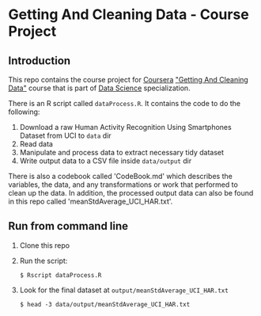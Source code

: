 # Getting And Cleaning Data - Course Project

## Introduction

This repo contains the course project for [Coursera](https://www.coursera.org) ["Getting And Cleaning Data"](https://class.coursera.org/getdata-002) course that is part of [Data Science](https://www.coursera.org/specialization/jhudatascience/1?utm_medium=listingPage) specialization.

There is an R script called `dataProcess.R`. It contains the code to do the following:

1. Download a raw Human Activity Recognition Using Smartphones Dataset from UCI to `data` dir
2. Read data
3. Manipulate and process data to extract necessary tidy dataset
4. Write output data to a CSV file inside `data/output` dir

There is also a codebook called 'CodeBook.md' which describes the variables, the data, and any transformations or work that performed to clean up the data. In addition, the processed output data can also be found in this repo called 'meanStdAverage_UCI_HAR.txt'.

## Run from command line

1. Clone this repo
2. Run the script:

       $ Rscript dataProcess.R

3. Look for the final dataset at `output/meanStdAverage_UCI_HAR.txt`

	   $ head -3 data/output/meanStdAverage_UCI_HAR.txt